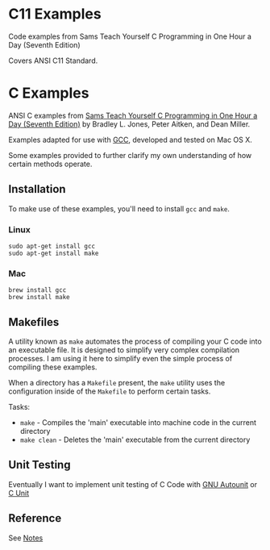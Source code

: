 # C11 Examples
Code examples from Sams Teach Yourself C Programming in One Hour a Day (Seventh Edition)

Covers ANSI C11 Standard.

# C Examples

ANSI C examples from
[Sams Teach Yourself C Programming in One Hour a Day (Seventh Edition)](https://www.amazon.com/Sams-Teach-Yourself-Programming-Hour/dp/0789751992/) 
by Bradley L. Jones, Peter Aitken, and Dean Miller.

Examples adapted for use with [GCC](https://en.wikipedia.org/wiki/GNU_Compiler_Collection), developed and tested on Mac OS X.

Some examples provided to further clarify my own understanding of
how certain methods operate.

## Installation

To make use of these examples, you'll need to install `gcc` and `make`.

### Linux

```shell
sudo apt-get install gcc
sudo apt-get install make
```

### Mac

```shell
brew install gcc
brew install make
```

## Makefiles

A utility known as `make` automates the process of compiling your
C code into an executable file. It is designed to simplify very complex
compilation processes. I am using it here to simplify even
the simple process of compiling these examples.

When a directory has a `Makefile` present, the `make` utility
uses the configuration inside of the `Makefile` to perform certain tasks.

Tasks:
* `make` - Compiles the 'main' executable into machine code in the current directory
* `make clean` - Deletes the 'main' executable from the current directory

## Unit Testing

Eventually I want to implement unit testing of C Code with
[GNU Autounit](http://autounit.tigris.org/) or [C Unit](http://cunit.sourceforge.net/)

## Reference

See [Notes](docs/notes.md)